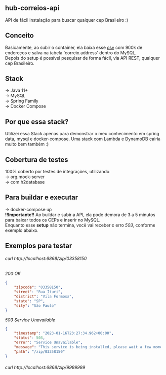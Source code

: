 ## hub-correios-api
API de fácil instalação para buscar qualquer cep Brasileiro :)<br>

## Conceito
Basicamente, ao subir o container, ela baixa esse [csv](https://github.com/miltonhit/miltonhit/raw/main/public-assets/cep-20190602.csv) com 900k de endereços e salva na tabela 'correio.address' dentro do MySQL.<br>
Depois do setup é possível pesquisar de forma fácil, via API REST, qualquer cep Brasileiro.

## Stack
-> Java 11+<br>
-> MySQL<br>
-> Spring Family<br>
-> Docker Compose<br>

## Por que essa stack?
Utilizei essa Stack apenas para demonstrar o meu conhecimento em spring data, mysql e docker-compose.
Uma stack com Lambda e DynamoDB cairia muito bem também :)

## Cobertura de testes
100% coberto por testes de integrações, utilizando:<br>
-> org.mock-server<br>
-> com.h2database

## Para buildar e executar
-> docker-compose up<br>
**!!Importante!!** Ao buildar e subir a API, ela pode demora de 3 a 5 minutos para baixar todos os CEPs e inserir no MySQL.<br>
Enquanto esse **setup** não termina, você vai receber o erro *503*, conforme exemplo abaixo.

## Exemplos para testar
###### curl http://localhost:6868/zip/03358150
*200 OK*
```JSON
{
    "zipcode": "03358150",
    "street": "Rua Ituri",
    "district": "Vila Formosa",
    "state": "SP",
    "city": "São Paulo"
}
```

*503 Service Unavailable*
```JSON
{
    "timestamp": "2023-01-16T23:27:34.962+00:00",
    "status": 503,
    "error": "Service Unavailable",
    "message": "This service is being installed, please wait a few moments.",
    "path": "/zip/03358150"
}
```

###### curl http://localhost:6868/zip/9999999